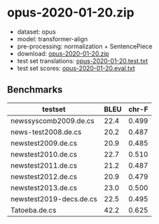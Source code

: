 # opus-2020-01-20.zip

* dataset: opus
* model: transformer-align
* pre-processing: normalization + SentencePiece
* download: [opus-2020-01-20.zip](https://object.pouta.csc.fi/OPUS-MT-models/de-cs/opus-2020-01-20.zip)
* test set translations: [opus-2020-01-20.test.txt](https://object.pouta.csc.fi/OPUS-MT-models/de-cs/opus-2020-01-20.test.txt)
* test set scores: [opus-2020-01-20.eval.txt](https://object.pouta.csc.fi/OPUS-MT-models/de-cs/opus-2020-01-20.eval.txt)

## Benchmarks

| testset               | BLEU  | chr-F |
|-----------------------|-------|-------|
| newssyscomb2009.de.cs 	| 22.4 	| 0.499 |
| news-test2008.de.cs 	| 20.2 	| 0.487 |
| newstest2009.de.cs 	| 20.9 	| 0.485 |
| newstest2010.de.cs 	| 22.7 	| 0.510 |
| newstest2011.de.cs 	| 21.2 	| 0.487 |
| newstest2012.de.cs 	| 20.9 	| 0.479 |
| newstest2013.de.cs 	| 23.0 	| 0.500 |
| newstest2019-decs.de.cs 	| 22.5 	| 0.495 |
| Tatoeba.de.cs 	| 42.2 	| 0.625 |

